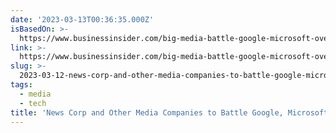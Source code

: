 ```yaml
---
date: '2023-03-13T00:36:35.000Z'
isBasedOn: >-
  https://www.businessinsider.com/big-media-battle-google-microsoft-over-ai-chatbots-2023-3
link: >-
  https://www.businessinsider.com/big-media-battle-google-microsoft-over-ai-chatbots-2023-3
slug: >-
  2023-03-12-news-corp-and-other-media-companies-to-battle-google-microsoft-over-ai
tags:
  - media
  - tech
title: 'News Corp and Other Media Companies to Battle Google, Microsoft Over AI'
---
```



